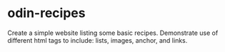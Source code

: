 # odin-recipes
Create a simple website listing some basic recipes. Demonstrate use of different html tags to include: lists, images, anchor, and links.